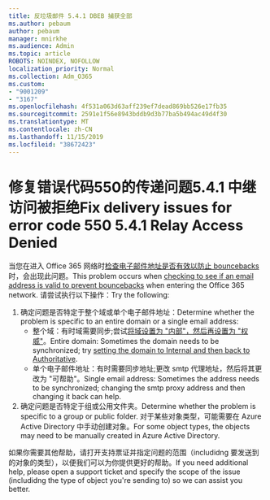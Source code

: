```yaml
---
title: 反垃圾邮件 5.4.1 DBEB 捕获全部
ms.author: pebaum
author: pebaum
manager: mnirkhe
ms.audience: Admin
ms.topic: article
ROBOTS: NOINDEX, NOFOLLOW
localization_priority: Normal
ms.collection: Adm_O365
ms.custom:
- "9001209"
- "3167"
ms.openlocfilehash: 4f531a063d63aff239ef7dead869bb526e17fb35
ms.sourcegitcommit: 2591e1f56e8943bddb9d3b77ba5b494ac49d4f30
ms.translationtype: MT
ms.contentlocale: zh-CN
ms.lasthandoff: 11/15/2019
ms.locfileid: "38672423"
---
```

# <a name="fix-delivery-issues-for-error-code-550-541-relay-access-denied"></a><span data-ttu-id="74cfd-102">修复错误代码550的传递问题5.4.1 中继访问被拒绝</span><span class="sxs-lookup"><span data-stu-id="74cfd-102">Fix delivery issues for error code 550 5.4.1 Relay Access Denied</span></span>

<span data-ttu-id="74cfd-103">当您在进入 Office 365 网络时[检查电子邮件地址是否有效以防止 bouncebacks](https://docs.microsoft.com/exchange/mail-flow-best-practices/use-directory-based-edge-blocking)时，会出现此问题。</span><span class="sxs-lookup"><span data-stu-id="74cfd-103">This problem occurs when [checking to see if an email address is valid to prevent bouncebacks](https://docs.microsoft.com/exchange/mail-flow-best-practices/use-directory-based-edge-blocking) when entering the Office 365 network.</span></span> <span data-ttu-id="74cfd-104">请尝试执行以下操作：</span><span class="sxs-lookup"><span data-stu-id="74cfd-104">Try the following:</span></span>

1. <span data-ttu-id="74cfd-105">确定问题是否特定于整个域或单个电子邮件地址：</span><span class="sxs-lookup"><span data-stu-id="74cfd-105">Determine whether the problem is specific to an entire domain or a single email address:</span></span>
    - <span data-ttu-id="74cfd-106">整个域：有时域需要同步;尝试[将域设置为 "内部"，然后再设置为 "权威"](https://docs.microsoft.com/exchange/mail-flow-best-practices/manage-accepted-domains/manage-accepted-domains)。</span><span class="sxs-lookup"><span data-stu-id="74cfd-106">Entire domain: Sometimes the domain needs to be synchronized; try [setting the domain to Internal and then back to Authoritative](https://docs.microsoft.com/exchange/mail-flow-best-practices/manage-accepted-domains/manage-accepted-domains).</span></span>
    - <span data-ttu-id="74cfd-107">单个电子邮件地址：有时需要同步地址;更改 smtp 代理地址，然后将其更改为 "可帮助"。</span><span class="sxs-lookup"><span data-stu-id="74cfd-107">Single email address: Sometimes the address needs to be synchronized; changing the smtp proxy address and then changing it back can help.</span></span>
2. <span data-ttu-id="74cfd-108">确定问题是否特定于组或公用文件夹。</span><span class="sxs-lookup"><span data-stu-id="74cfd-108">Determine whether the problem is specific to a group or public folder.</span></span> <span data-ttu-id="74cfd-109">对于某些对象类型，可能需要在 Azure Active Directory 中手动创建对象。</span><span class="sxs-lookup"><span data-stu-id="74cfd-109">For some object types, the objects may need to be manually created in Azure Active Directory.</span></span>

<span data-ttu-id="74cfd-110">如果你需要其他帮助，请打开支持票证并指定问题的范围（includidng 要发送到的对象的类型），以便我们可以为你提供更好的帮助。</span><span class="sxs-lookup"><span data-stu-id="74cfd-110">If you need additional help, please open a support ticket and specify the scope of the issue (includidng the type of object you're sending to) so we can assist you better.</span></span>